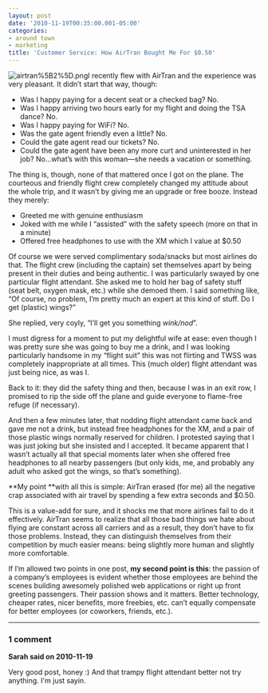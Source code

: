 ```yaml
---
layout: post
date: '2010-11-19T00:35:00.001-05:00'
categories:
- around town
- marketing
title: 'Customer Service: How AirTran Bought Me For $0.50'
---
```



![airtran%5B2%5D.png](/assets/2010/airtran%5B2%5D.png)I recently flew with AirTran and the experience was very pleasant. It didn’t start that way, though:  <ul>   <li>Was I happy paying for a decent seat or a checked bag? No.</li>    <li>Was I happy arriving two hours early for my flight and doing the TSA dance? No.</li>    <li>Was I happy paying for WiFi? No.</li>    <li>Was the gate agent friendly even a little? No.</li>    <li>Could the gate agent read our tickets? No.</li>    <li>Could the gate agent have been any more curt and uninterested in her job? No…what’s with this woman—she needs a vacation or something.</li> </ul>

The thing is, though, none of that mattered once I got on the plane. The courteous and friendly flight crew completely changed my attitude about the whole trip, and it wasn’t by giving me an upgrade or free booze. Instead they merely:  <ul>   <li>Greeted me with genuine enthusiasm</li>    <li>Joked with me while I “assisted” with the safety speech (more on that in a minute)</li>    <li>Offered free headphones to use with the XM which I value at $0.50</li> </ul>

Of course we were served complimentary soda/snacks but most airlines do that. The flight crew (including the captain) set themselves apart by being present in their duties and being authentic. I was particularly swayed by one particular flight attendant. She asked me to hold her bag of safety stuff (seat belt, oxygen mask, etc.) while she demoed them. I said something like, “Of course, no problem, I’m pretty much an expert at this kind of stuff. Do I get (plastic) wings?”

She replied, very coyly, “I’ll get you something *wink/nod*”.

I must digress for a moment to put my delightful wife at ease: even though I was pretty sure she was going to buy me a drink, and I was looking particularly handsome in my “flight suit” this was not flirting and TWSS was completely inappropriate at all times. This (much older) flight attendant was just being nice, as was I.

Back to it: they did the safety thing and then, because I was in an exit row, I promised to rip the side off the plane and guide everyone to flame-free refuge (if necessary). 

And then a few minutes later, that nodding flight attendant came back and gave me not a drink, but instead free headphones for the XM, and a pair of those plastic wings normally reserved for children. I protested saying that I was just joking but she insisted and I accepted. It became apparent that I wasn’t actually all that special moments later when she offered free headphones to all nearby passengers (but only kids, me, and probably any adult who asked got the wings, so that’s something).

**My point **with all this is simple: AirTran erased (for me) all the negative crap associated with air travel by spending a few extra seconds and $0.50. 

This is a value-add for sure, and it shocks me that more airlines fail to do it effectively. AirTran seems to realize that all those bad things we hate about flying are constant across all carriers and as a result, they don’t have to fix those problems. Instead, they can distinguish themselves from their competition by much easier means: being slightly more human and slightly more comfortable.

If I’m allowed two points in one post, **my second point is this**: the passion of a company’s employees is evident whether those employees are behind the scenes building awesomely polished web applications or right up front greeting passengers. Their passion shows and it matters. Better technology, cheaper rates, nicer benefits, more freebies, etc. can’t equally compensate for better employees (or coworkers, friends, etc.).

---

### 1 comment

**Sarah said on 2010-11-19**

Very good post, honey :)  And that trampy flight attendant better not try anything.  I'm just sayin.

